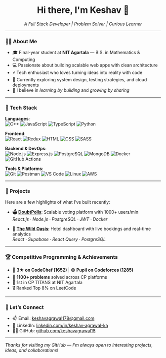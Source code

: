 <h1 align="center">Hi there, I'm Keshav 👋</h1>
<p align="center">
  <em>A Full Stack Developer | Problem Solver | Curious Learner</em>
</p>

---

### 🧑‍💻 About Me

- 🎓 Final-year student at **NIT Agartala** — B.S. in Mathematics & Computing
- 💻 Passionate about building scalable web apps with clean architecture
- ⚡ Tech enthusiast who loves turning ideas into reality with code
- 🌱 Currently exploring system design, testing strategies, and cloud deployments
- 🧠 I believe in *learning by building* and *growing by sharing*

---

### 🔧 Tech Stack

**Languages**:  
![C++](https://img.shields.io/badge/-C++-00599C?style=flat&logo=c%2B%2B&logoColor=white) 
![JavaScript](https://img.shields.io/badge/-JavaScript-F7DF1E?style=flat&logo=javascript&logoColor=black)
![TypeScript](https://img.shields.io/badge/-TypeScript-3178C6?style=flat&logo=typescript&logoColor=white)
![Python](https://img.shields.io/badge/-Python-3776AB?style=flat&logo=python&logoColor=white)

**Frontend**:  
![React](https://img.shields.io/badge/-React-61DAFB?style=flat&logo=react&logoColor=black)
![Redux](https://img.shields.io/badge/-Redux-764ABC?style=flat&logo=redux&logoColor=white)
![HTML](https://img.shields.io/badge/-HTML5-E34F26?style=flat&logo=html5&logoColor=white)
![CSS](https://img.shields.io/badge/-CSS3-1572B6?style=flat&logo=css3&logoColor=white)
![SASS](https://img.shields.io/badge/-SASS-CC6699?style=flat&logo=sass&logoColor=white)

**Backend & DevOps**:  
![Node.js](https://img.shields.io/badge/-Node.js-339933?style=flat&logo=node.js&logoColor=white)
![Express.js](https://img.shields.io/badge/-Express-000000?style=flat&logo=express&logoColor=white)
![PostgreSQL](https://img.shields.io/badge/-PostgreSQL-4169E1?style=flat&logo=postgresql&logoColor=white)
![MongoDB](https://img.shields.io/badge/-MongoDB-47A248?style=flat&logo=mongodb&logoColor=white)
![Docker](https://img.shields.io/badge/-Docker-2496ED?style=flat&logo=docker&logoColor=white)
![GitHub Actions](https://img.shields.io/badge/-GitHub%20Actions-2088FF?style=flat&logo=github-actions&logoColor=white)

**Tools & Platforms**:  
![Git](https://img.shields.io/badge/-Git-F05032?style=flat&logo=git&logoColor=white)
![Postman](https://img.shields.io/badge/-Postman-FF6C37?style=flat&logo=postman&logoColor=white)
![VS Code](https://img.shields.io/badge/-VS%20Code-007ACC?style=flat&logo=visual-studio-code&logoColor=white)
![Linux](https://img.shields.io/badge/-Linux-FCC624?style=flat&logo=linux&logoColor=black)
![AWS](https://img.shields.io/badge/-AWS-232F3E?style=flat&logo=amazon-aws&logoColor=white)

---

### 🚀 Projects

Here are a few highlights of what I’ve built recently:

- 🗳️ [**DoubtPolls**](https://github.com/Keshavagrawal18/doubtpolls-frontend): Scalable voting platform with 1000+ users/min  
  _React.js · Node.js · PostgreSQL · JWT · Docker_

- 🏨 [**The Wild Oasis**](https://github.com/Keshavagrawal18/the-wild-oasis): Hotel dashboard with live bookings and real-time analytics  
  _React · Supabase · React Query · PostgreSQL_

---

### 🏆 Competitive Programming & Achievements

- 🥉 **3★ on CodeChef (1652)** | 🟣 **Pupil on Codeforces (1285)**  
- 🧠 **1100+ problems** solved across CP platforms  
- 🥇 1st in CP TITANS at NIT Agartala  
- 🎖️ Ranked Top 8% on LeetCode  

---

### 🤝 Let’s Connect

- 📫 Email: [keshavagrawal178@gmail.com](mailto:keshavagrawal178@gmail.com)
- 💼 LinkedIn: [linkedin.com/in/keshav-agrawal-ka](https://linkedin.com/in/keshav-agrawal-ka)
- 🧑‍💻 GitHub: [github.com/keshavagrawal18](https://github.com/keshavagrawal18)

---

_Thanks for visiting my GitHub — I'm always open to interesting projects, ideas, and collaborations!_


<!--
**KeshavAgrawal18/keshavagrawal18** is a ✨ _special_ ✨ repository because its `README.md` (this file) appears on your GitHub profile.

Here are some ideas to get you started:

- 🔭 I’m currently working on ...
- 🌱 I’m currently learning ...
- 👯 I’m looking to collaborate on ...
- 🤔 I’m looking for help with ...
- 💬 Ask me about ...
- 📫 How to reach me: ...
- 😄 Pronouns: ...
- ⚡ Fun fact: ...
-->
